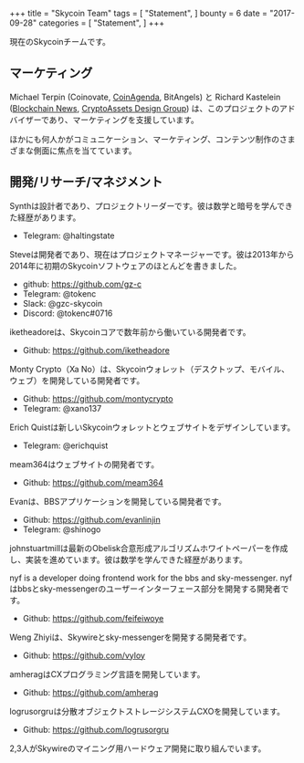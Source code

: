 +++
title = "Skycoin Team"
tags = [
    "Statement",
]
bounty = 6
date = "2017-09-28"
categories = [
    "Statement",
]
+++

現在のSkycoinチームです。

## マーケティング

Michael Terpin (Coinovate, [CoinAgenda](http://www.coinagenda.com/), BitAngels) と
Richard Kastelein ([Blockchain News](http://www.the-blockchain.com/),
[CryptoAssets Design Group](http://www.cryptoassets.io/))
は、このプロジェクトのアドバイザーであり、マーケティングを支援しています。

ほかにも何人かがコミュニケーション、マーケティング、コンテンツ制作のさまざまな側面に焦点を当てています。

## 開発/リサーチ/マネジメント

Synthは設計者であり、プロジェクトリーダーです。彼は数学と暗号を学んできた経歴があります。

* Telegram: @haltingstate

Steveは開発者であり、現在はプロジェクトマネージャーです。彼は2013年から2014年に初期のSkycoinソフトウェアのほとんどを書きました。

* github: https://github.com/gz-c
* Telegram: @tokenc
* Slack: @gzc-skycoin
* Discord: @tokenc#0716

iketheadoreは、Skycoinコアで数年前から働いている開発者です。

* Github: https://github.com/iketheadore

Monty Crypto（Xa No）は、Skycoinウォレット（デスクトップ、モバイル、ウェブ）を開発している開発者です。

* Github: https://github.com/montycrypto
* Telegram: @xano137

Erich Quistは新しいSkycoinウォレットとウェブサイトをデザインしています。

* Telegram: @erichquist

meam364はウェブサイトの開発者です。

* Github: https://github.com/meam364

Evanは、BBSアプリケーションを開発している開発者です。

* Github: https://github.com/evanlinjin
* Telegram: @shinogo

johnstuartmillは最新のObelisk合意形成アルゴリズムホワイトペーパーを作成し、実装を進めています。彼は数学を学んできた経歴があります。

nyf is a developer doing frontend work for the bbs and sky-messenger.
nyfはbbsとsky-messengerのユーザーインターフェース部分を開発する開発者です。

* Github: https://github.com/feifeiwoye

Weng Zhiyiは、Skywireとsky-messengerを開発する開発者です。

* Github: https://github.com/vyloy

amheragはCXプログラミング言語を開発しています。

* Github: https://github.com/amherag

logrusorgruは分散オブジェクトストレージシステムCXOを開発しています。

* Github: https://github.com/logrusorgru

2,3人がSkywireのマイニング用ハードウェア開発に取り組んでいます。
